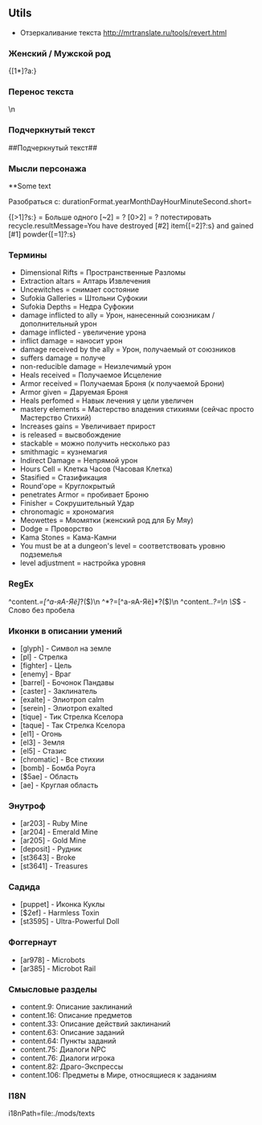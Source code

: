 ## Utils
 * Отзеркаливание текста http://mrtranslate.ru/tools/revert.html

### Женский / Мужской род
{[1*]?а:}

### Перенос текста
\n

### Подчеркнутый текст
##Подчеркнутый текст##

### Мысли персонажа
**Some text

Разобраться с:
durationFormat.yearMonthDayHourMinuteSecond.short=

{[>1]?s:} = Больше одного
[~2] = ?
[0>2] = ?
потестировать
recycle.resultMessage=You have destroyed [#2] item{[=2]?:s} and gained [#1] powder{[=1]?:s}

### Термины
* Dimensional Rifts = Пространственные Разломы
* Extraction altars = Алтарь Извлечения
* Uncewitches = снимает состояние
* Sufokia Galleries = Штольни Суфокии
* Sufokia Depths = Недра Суфокии
* damage inflicted to ally = Урон, нанесенный союзникам / дополнительный урон
* damage inflicted - увеличение урона
* inflict damage = наносит урон
* damage received by the ally = Урон, получаемый от союзников
* suffers damage = получе
* non-reducible damage = Неизлечимый урон
* Heals received = Получаемое Исцеление
* Armor received = Получаемая Броня (к получаемой Брони)
* Armor given = Даруемая Броня
* Heals perfomed = Навык лечения у цели увеличен
* mastery elements = Мастерство владения стихиями (сейчас просто Мастерство Стихий)
* Increases gains = Увеличивает прирост
* is released = высвобождение
* stackable = можно получить несколько раз
* smithmagic = кузнемагия
* Indirect Damage = Непрямой урон
* Hours Cell = Клетка Часов (Часовая Клетка)
* Stasified = Стазификация
* Round'ope = Круглокрытый
* penetrates Armor = пробивает Броню
* Finisher = Сокрушительный Удар
* chronomagic = хрономагия
* Meowettes = Мяомятки (женский род для Бу Мяу)
* Dodge = Проворство
* Kama Stones = Кама-Камни
* You must be at a dungeon's level = соответствовать уровню подземелья
* level adjustment = настройка уровня
### RegEx
^content.*=[^а-яА-Яё]*?($)\n
^*?=[^а-яА-Яё]*?($)\n
^content\..*?=\n
\S*$ - Слово без пробела

### Иконки в описании умений
* [glyph] - Символ на земле
* [pl] - Стрелка
* [fighter] - Цель
* [enemy] - Враг
* [barrel] - Бочонок Пандавы
* [caster] - Заклинатель
* [exalte] - Элиотроп calm
* [serein] - Элиотроп exalted
* [tique] - Тик Стрелка Кселора
* [taque] - Так Стрелка Кселора
* [el1] - Огонь
* [el3] - Земля
* [el5] - Стазис
* [chromatic] - Все стихии
* [bomb] - Бомба Роуга
* [$5ae] - Область
* [ae] - Круглая область

### Энутроф
* [ar203] - Ruby Mine
* [ar204] - Emerald Mine
* [ar205] - Gold Mine
* [deposit] - Рудник
* [st3643] - Broke
* [st3641] - Treasures

### Садида
* [puppet] - Иконка Куклы
* [$2ef] - Harmless Toxin
* [st3595] - Ultra-Powerful Doll

### Фоггернаут
* [ar978] - Microbots 
* [ar385] - Microbot Rail

### Смысловые разделы
* content.9: Описание заклинаний
* content.16: Описание предметов
* content.33: Описание действий заклинаний
* content.63: Описание заданий
* content.64: Пункты заданий
* content.75: Диалоги NPC
* content.76: Диалоги игрока
* content.82: Драго-Экспрессы
* content.106: Предметы в Мире, относящиеся к заданиям


### I18N
i18nPath=file:./mods/texts